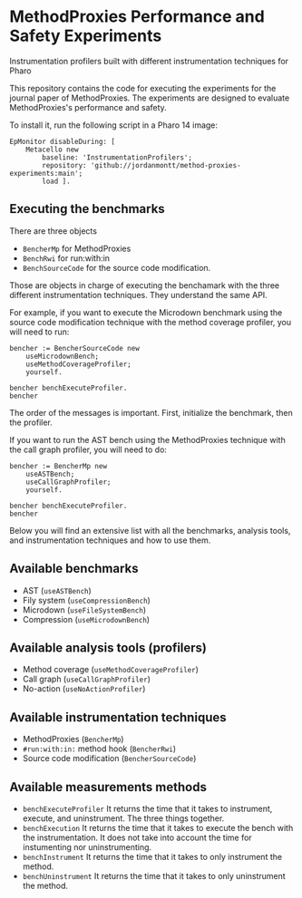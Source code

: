 # MethodProxies Performance and Safety Experiments


Instrumentation profilers built with different instrumentation techniques for Pharo

This repository contains the code for executing the experiments for the journal paper of MethodProxies. The experiments are designed to evaluate MethodProxies's performance and safety.

To install it, run the following script in a Pharo 14 image:

```st
EpMonitor disableDuring: [
	Metacello new
		baseline: 'InstrumentationProfilers';
		repository: 'github://jordanmontt/method-proxies-experiments:main';
		load ].
```

## Executing the benchmarks

There are three objects
- `BencherMp` for MethodProxies
- `BenchRwi` for run:with:in
- `BenchSourceCode` for the source code modification.

Those are objects in charge of executing the benchamark with the three different instrumentation techniques. They understand the same API.

For example, if you want to execute the Microdown benchmark using the source code modification technique with the method coverage profiler, you will need to run:

```st
bencher := BencherSourceCode new
	useMicrodownBench;
	useMethodCoverageProfiler;
	yourself.

bencher benchExecuteProfiler.
bencher
```

The order of the messages is important. First, initialize the benchmark, then the profiler.

If you want to run the AST bench using the MethodProxies technique with the call graph profiler, you will need to do:

```st
bencher := BencherMp new
	useASTBench;
	useCallGraphProfiler;
	yourself.

bencher benchExecuteProfiler.
bencher
```

Below you will find an extensive list with all the benchmarks, analysis tools, and instrumentation techniques and how to use them.

## Available benchmarks

- AST (`useASTBench`)
- Fily system (`useCompressionBench`)
- Microdown (`useFileSystemBench`)
- Compression (`useMicrodownBench`)

## Available analysis tools (profilers)

- Method coverage (`useMethodCoverageProfiler`)
- Call graph (`useCallGraphProfiler`)
- No-action (`useNoActionProfiler`)

## Available instrumentation techniques

- MethodProxies (`BencherMp`)
- `#run:with:in:` method hook (`BencherRwi`)
- Source code modification (`BencherSourceCode`)

## Available measurements methods

- `benchExecuteProfiler` It returns the time that it takes to instrument, execute, and uninstrument. The three things together.
- `benchExecution` It returns the time that it takes to execute the bench with the instrumentation. It does not take into account the time for instumenting nor uninstrumenting.
- `benchInstrument` It returns the time that it takes to only instrument the method.
- `benchUninstrument` It returns the time that it takes to only uninstrument the method.
